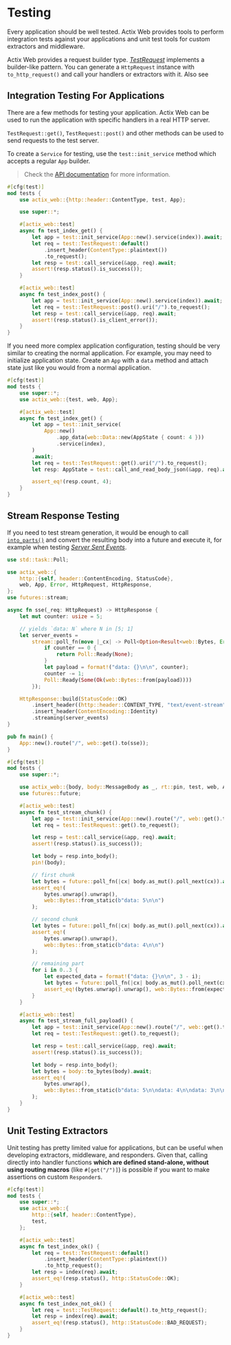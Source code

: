 # Testing

Every application should be well tested. Actix Web provides tools to perform integration tests against your applications and unit test tools for custom extractors and middleware.

Actix Web provides a request builder type. [_TestRequest_][testrequest] implements a builder-like pattern. You can generate a `HttpRequest` instance with `to_http_request()` and call your handlers or extractors with it. Also see

## Integration Testing For Applications

There are a few methods for testing your application. Actix Web can be used to run the application with specific handlers in a real HTTP server.

`TestRequest::get()`, `TestRequest::post()` and other methods can be used to send requests to the test server.

To create a `Service` for testing, use the `test::init_service` method which accepts a regular `App` builder.

> Check the [API documentation][actixdocs] for more information.

```rust
#[cfg(test)]
mod tests {
    use actix_web::{http::header::ContentType, test, App};

    use super::*;

    #[actix_web::test]
    async fn test_index_get() {
        let app = test::init_service(App::new().service(index)).await;
        let req = test::TestRequest::default()
            .insert_header(ContentType::plaintext())
            .to_request();
        let resp = test::call_service(&app, req).await;
        assert!(resp.status().is_success());
    }

    #[actix_web::test]
    async fn test_index_post() {
        let app = test::init_service(App::new().service(index)).await;
        let req = test::TestRequest::post().uri("/").to_request();
        let resp = test::call_service(&app, req).await;
        assert!(resp.status().is_client_error());
    }
}
```

If you need more complex application configuration, testing should be very similar to creating the normal application. For example, you may need to initialize application state. Create an `App` with a `data` method and attach state just like you would from a normal application.

```rust
#[cfg(test)]
mod tests {
    use super::*;
    use actix_web::{test, web, App};

    #[actix_web::test]
    async fn test_index_get() {
        let app = test::init_service(
            App::new()
                .app_data(web::Data::new(AppState { count: 4 }))
                .service(index),
        )
        .await;
        let req = test::TestRequest::get().uri("/").to_request();
        let resp: AppState = test::call_and_read_body_json(&app, req).await;

        assert_eq!(resp.count, 4);
    }
}
```

## Stream Response Testing

If you need to test stream generation, it would be enough to call [`into_parts()`][resintoparts] and convert the resulting body into a future and execute it, for example when testing [_Server Sent Events_][serversentevents].

```rust
use std::task::Poll;

use actix_web::{
    http::{self, header::ContentEncoding, StatusCode},
    web, App, Error, HttpRequest, HttpResponse,
};
use futures::stream;

async fn sse(_req: HttpRequest) -> HttpResponse {
    let mut counter: usize = 5;

    // yields `data: N` where N in [5; 1]
    let server_events =
        stream::poll_fn(move |_cx| -> Poll<Option<Result<web::Bytes, Error>>> {
            if counter == 0 {
                return Poll::Ready(None);
            }
            let payload = format!("data: {}\n\n", counter);
            counter -= 1;
            Poll::Ready(Some(Ok(web::Bytes::from(payload))))
        });

    HttpResponse::build(StatusCode::OK)
        .insert_header((http::header::CONTENT_TYPE, "text/event-stream"))
        .insert_header(ContentEncoding::Identity)
        .streaming(server_events)
}

pub fn main() {
    App::new().route("/", web::get().to(sse));
}

#[cfg(test)]
mod tests {
    use super::*;

    use actix_web::{body, body::MessageBody as _, rt::pin, test, web, App};
    use futures::future;

    #[actix_web::test]
    async fn test_stream_chunk() {
        let app = test::init_service(App::new().route("/", web::get().to(sse))).await;
        let req = test::TestRequest::get().to_request();

        let resp = test::call_service(&app, req).await;
        assert!(resp.status().is_success());

        let body = resp.into_body();
        pin!(body);

        // first chunk
        let bytes = future::poll_fn(|cx| body.as_mut().poll_next(cx)).await;
        assert_eq!(
            bytes.unwrap().unwrap(),
            web::Bytes::from_static(b"data: 5\n\n")
        );

        // second chunk
        let bytes = future::poll_fn(|cx| body.as_mut().poll_next(cx)).await;
        assert_eq!(
            bytes.unwrap().unwrap(),
            web::Bytes::from_static(b"data: 4\n\n")
        );

        // remaining part
        for i in 0..3 {
            let expected_data = format!("data: {}\n\n", 3 - i);
            let bytes = future::poll_fn(|cx| body.as_mut().poll_next(cx)).await;
            assert_eq!(bytes.unwrap().unwrap(), web::Bytes::from(expected_data));
        }
    }

    #[actix_web::test]
    async fn test_stream_full_payload() {
        let app = test::init_service(App::new().route("/", web::get().to(sse))).await;
        let req = test::TestRequest::get().to_request();

        let resp = test::call_service(&app, req).await;
        assert!(resp.status().is_success());

        let body = resp.into_body();
        let bytes = body::to_bytes(body).await;
        assert_eq!(
            bytes.unwrap(),
            web::Bytes::from_static(b"data: 5\n\ndata: 4\n\ndata: 3\n\ndata: 2\n\ndata: 1\n\n")
        );
    }
}
```

## Unit Testing Extractors

Unit testing has pretty limited value for applications, but can be useful when developing extractors, middleware, and responders. Given that, calling directly into handler functions **which are defined stand-alone, without using routing macros** (like `#[get("/")]`) is possible if you want to make assertions on custom `Responder`s.

```rust
#[cfg(test)]
mod tests {
    use super::*;
    use actix_web::{
        http::{self, header::ContentType},
        test,
    };

    #[actix_web::test]
    async fn test_index_ok() {
        let req = test::TestRequest::default()
            .insert_header(ContentType::plaintext())
            .to_http_request();
        let resp = index(req).await;
        assert_eq!(resp.status(), http::StatusCode::OK);
    }

    #[actix_web::test]
    async fn test_index_not_ok() {
        let req = test::TestRequest::default().to_http_request();
        let resp = index(req).await;
        assert_eq!(resp.status(), http::StatusCode::BAD_REQUEST);
    }
}
```

[serversentevents]: https://developer.mozilla.org/en-US/docs/Web/API/Server-sent_events/Using_server-sent_events
[resintoparts]: https://docs.rs/actix-web/4/actix_web/struct.HttpResponse.html#method.into_parts
[actixdocs]: https://docs.rs/actix-web/4/actix_web/test/index.html
[testrequest]: https://docs.rs/actix-web/4/actix_web/test/struct.TestRequest.html
